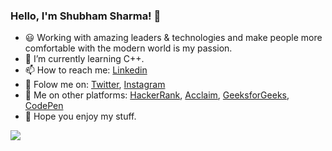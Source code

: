### Hello, I'm Shubham Sharma! 👋 

- 😃  Working with amazing leaders & technologies and make people more comfortable 
       with the modern world is my passion.
- 🌱 I’m currently learning C++.
- 📫 How to reach me: [Linkedin](https://www.linkedin.com/in/shubhamsharmaer/)
- 🔗 Folow me on: [Twitter](https://twitter.com/shubhamsharmaer), [Instagram](https://www.instagram.com/shubhamsharmaer/)
- 👀 Me on other platforms: [HackerRank](https://www.hackerrank.com/shubhamsharmaer), [Acclaim](https://www.youracclaim.com/users/shubhamsharmaer), [GeeksforGeeks](https://auth.geeksforgeeks.org/user/shubhamsharmaer), [CodePen](https://codepen.io/shubhamsharmaer)
- 🌟 Hope you enjoy my stuff.

<img src="https://github-readme-stats-sigma-five.vercel.app/api?username=shubhamsharmaer&&show_icons=true&title_color=ffffff&icon_color=bb2ac&text_color=daf7dc&bg_color=191919">

